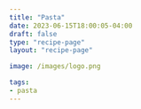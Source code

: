 ```yaml
---
title: "Pasta"
date: 2023-06-15T18:00:05-04:00
draft: false
type: "recipe-page"
layout: "recipe-page"

image: /images/logo.png

tags:
- pasta
---
```


